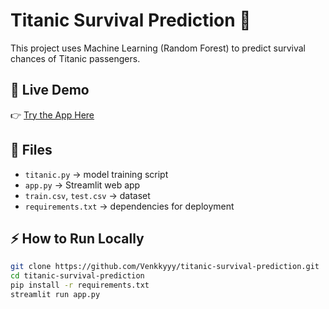 # Titanic Survival Prediction 🚢

This project uses Machine Learning (Random Forest) to predict survival chances of Titanic passengers.

## 🔗 Live Demo
👉 [Try the App Here]([https://venkkyyy-titanic-survival-prediction.streamlit.app](https://venkyyy-titanic-survival-prediction.streamlit.app))

## 📂 Files
- `titanic.py` → model training script  
- `app.py` → Streamlit web app  
- `train.csv`, `test.csv` → dataset  
- `requirements.txt` → dependencies for deployment  

## ⚡ How to Run Locally
```bash
git clone https://github.com/Venkkyyy/titanic-survival-prediction.git
cd titanic-survival-prediction
pip install -r requirements.txt
streamlit run app.py
